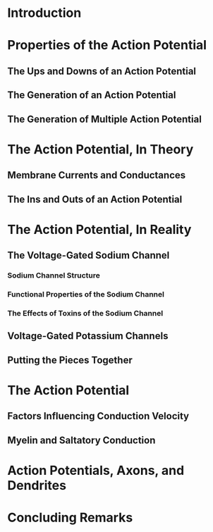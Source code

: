 # Introduction

# Properties of the Action Potential

## The Ups and Downs of an Action Potential

## The Generation of an Action Potential
## The Generation of Multiple Action Potential
# The Action Potential, In Theory

## Membrane Currents and Conductances
## The Ins and Outs of an Action Potential
# The Action Potential, In Reality

## The Voltage-Gated Sodium Channel

### Sodium Channel Structure
### Functional Properties of the Sodium Channel
### The Effects of Toxins of the Sodium Channel
## Voltage-Gated Potassium Channels
## Putting the Pieces Together
# The Action Potential
## Factors Influencing Conduction Velocity
## Myelin and Saltatory Conduction

# Action Potentials, Axons, and Dendrites

# Concluding Remarks